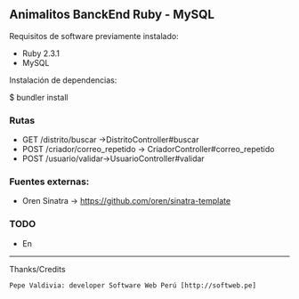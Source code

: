 ## Animalitos BanckEnd Ruby - MySQL

Requisitos de software previamente instalado:

  + Ruby 2.3.1
  + MySQL

Instalación de dependencias:

  $  bundler install
  
### Rutas

+ GET /distrito/buscar ->DistritoController#buscar
+ POST /criador/correo_repetido -> CriadorController#correo_repetido
+ POST /usuario/validar->UsuarioController#validar

### Fuentes externas:

+ Oren Sinatra -> https://github.com/oren/sinatra-template

### TODO

+ En 

---

 Thanks/Credits

    Pepe Valdivia: developer Software Web Perú [http://softweb.pe]